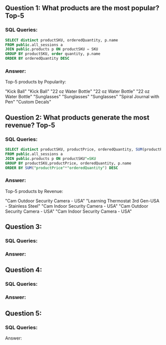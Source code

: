 ## Question 1: What products are the most popular? Top-5

### SQL Queries:

```SQL
SELECT distinct productSKU, orderedQuantity, p.name 
FROM public.all_sessions a
JOIN public.products p ON productSKU = SKU
GROUP BY productSKU, order quantity, p.name
ORDER BY orderedQuantity DESC
```

### Answer: 

Top-5 products by Popularity:

"Kick Ball"
"Kick Ball"
"22 oz Water Bottle"
"22 oz Water Bottle"
"22 oz Water Bottle"
"Sunglasses"
"Sunglasses"
"Sunglasses"
"Spiral Journal with Pen"
"Custom Decals"


## Question 2: What products generate the most revenue? Top-5

### SQL Queries:

```SQL
SELECT distinct productSKU, productPrice, orderedQuantity, SUM(productPrice*orderedQuantity), p.name 
FROM public.all_sessions a
JOIN public.products p ON productSKU"=SKU
GROUP BY productSKU,productPrice, orderedQuantity, p.name
ORDER BY SUM("productPrice"*"orderedQuantity") DESC
```

### Answer:

Top-5 products by Revenue:

"Cam Outdoor Security Camera - USA"
"Learning Thermostat 3rd Gen-USA - Stainless Steel"
"Cam Indoor Security Camera - USA"
"Cam Outdoor Security Camera - USA"
"Cam Indoor Security Camera - USA"

## Question 3: 

### SQL Queries:

### Answer:



## Question 4: 

### SQL Queries:

### Answer:



## Question 5: 

### SQL Queries:

Answer:
